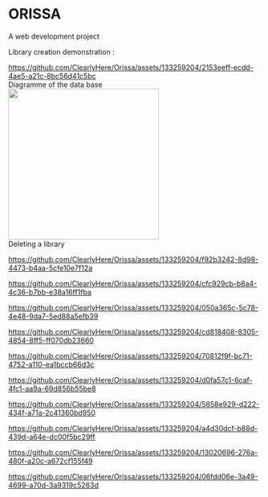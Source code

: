 # ORISSA

A web development project

Library creation demonstration :

https://github.com/ClearlyHere/Orissa/assets/133259204/2153eeff-ecdd-4ae5-a21c-8bc56d41c5bc
<br>
Diagramme of the data base 
<br>
<img src="https://github.com/ClearlyHere/Orissa/assets/133259204/c540e4b6-20e2-4b48-b028-ed96705d08a5" width="300">
<br>
Deleting a library

https://github.com/ClearlyHere/Orissa/assets/133259204/f92b3242-8d98-4473-b4aa-5cfe10e7f12a

https://github.com/ClearlyHere/Orissa/assets/133259204/cfc929cb-b8a4-4c36-b7bb-e38a16ff1fba

https://github.com/ClearlyHere/Orissa/assets/133259204/050a365c-5c78-4e48-9da7-5ed88a5efb39

https://github.com/ClearlyHere/Orissa/assets/133259204/cd818408-8305-4854-8ff5-ff070db23660

https://github.com/ClearlyHere/Orissa/assets/133259204/70812f9f-bc71-4752-a110-ea1bccb66d3c

https://github.com/ClearlyHere/Orissa/assets/133259204/d0fa57c1-6caf-4fc1-aa9a-69d856b55be8

https://github.com/ClearlyHere/Orissa/assets/133259204/5858e929-d222-434f-a71a-2c41360bd950

https://github.com/ClearlyHere/Orissa/assets/133259204/a4d30dcf-b88d-439d-a64e-dc00f5bc29ff

https://github.com/ClearlyHere/Orissa/assets/133259204/13020696-276a-480f-a20c-a672cf155f49

https://github.com/ClearlyHere/Orissa/assets/133259204/06fdd06e-3a49-4699-a70d-3a9319c5263d

